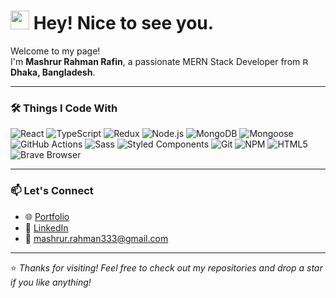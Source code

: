 <h1>
  <img src="https://emojis.slackmojis.com/emojis/images/1531849430/4246/blob-sunglasses.gif?1531849430" width="30"/>
  Hey! Nice to see you.
</h1>

<p>
  Welcome to my page! <br/>
  I'm <b>Mashrur Rahman Rafin</b>, a passionate MERN Stack Developer from 
  <img src="https://flagcdn.com/16x12/bd.png" 
       srcset="https://flagcdn.com/32x24/bd.png 2x, https://flagcdn.com/48x36/bd.png 3x" 
       width="16" height="12" alt="Bangladesh flag"/>  
  <b>Dhaka, Bangladesh</b>.
</p>

---

### 🛠️ Things I Code With

<p>
  <img alt="React" src="https://img.shields.io/badge/-React-45b8d8?style=flat-square&logo=react&logoColor=white" />
  <img alt="TypeScript" src="https://img.shields.io/badge/-TypeScript-007ACC?style=flat-square&logo=typescript&logoColor=white" />
  <img alt="Redux" src="https://img.shields.io/badge/-Redux-764ABC?style=flat-square&logo=redux&logoColor=white" />
  <img alt="Node.js" src="https://img.shields.io/badge/-Nodejs-43853d?style=flat-square&logo=node.js&logoColor=white" />
  <img alt="MongoDB" src="https://img.shields.io/badge/-MongoDB-13aa52?style=flat-square&logo=mongodb&logoColor=white" />
  <img alt="Mongoose" src="https://img.shields.io/badge/-Mongoose-880000?style=flat-square&logo=mongoose&logoColor=white" />
  <img alt="GitHub Actions" src="https://img.shields.io/badge/-Github_Actions-2088FF?style=flat-square&logo=github-actions&logoColor=white" />
  <img alt="Sass" src="https://img.shields.io/badge/-Sass-CC6699?style=flat-square&logo=sass&logoColor=white" />
  <img alt="Styled Components" src="https://img.shields.io/badge/-Styled_Components-db7092?style=flat-square&logo=styled-components&logoColor=white" />
  <img alt="Git" src="https://img.shields.io/badge/-Git-F05032?style=flat-square&logo=git&logoColor=white" />
  <img alt="NPM" src="https://img.shields.io/badge/-NPM-CB3837?style=flat-square&logo=npm&logoColor=white" />
  <img alt="HTML5" src="https://img.shields.io/badge/-HTML5-E34F26?style=flat-square&logo=html5&logoColor=white" />
  <img alt="Brave Browser" src="https://img.shields.io/badge/-Brave_Browser-FB542B?style=flat-square&logo=brave&logoColor=white" />
</p>

---

### 📫 Let's Connect

- 🌐 <a href="https://rafin333-portfolio-frontend.vercel.app/" target="_blank">Portfolio</a>  
- 💼 <a href="https://www.linkedin.com/in/rafin333/" target="_blank">LinkedIn</a>  
- 📧 <a href="mailto:mashrur.rahman333@gmail.com">mashrur.rahman333@gmail.com</a>

---

⭐️ *Thanks for visiting! Feel free to check out my repositories and drop a star if you like anything!*

